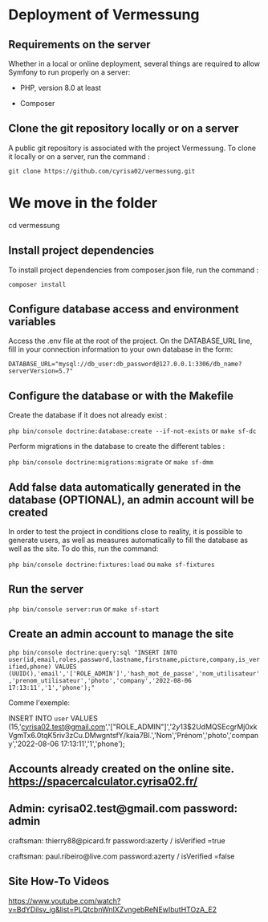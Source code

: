 # Deployment of Vermessung

## Requirements on the server

Whether in a local or online deployment, several things are required to allow Symfony to run properly on a server:

- PHP, version 8.0 at least

- Composer

## Clone the git repository locally or on a server

A public git repository is associated with the project Vermessung. To clone it locally or on a server, run the command :

`git clone https://github.com/cyrisa02/vermessung.git`

# We move in the folder

cd vermessung

## Install project dependencies

To install project dependencies from composer.json file, run the command :

`composer install`

## Configure database access and environment variables

Access the .env file at the root of the project. On the DATABASE_URL line, fill in your connection information to your own database in the form:

`DATABASE_URL="mysql://db_user:db_password@127.0.0.1:3306/db_name?serverVersion=5.7"`

## Configure the database or with the Makefile

Create the database if it does not already exist :

`php bin/console doctrine:database:create --if-not-exists` or `make sf-dc`

Perform migrations in the database to create the different tables :

`php bin/console doctrine:migrations:migrate` or `make sf-dmm`

## Add false data automatically generated in the database (OPTIONAL), an admin account will be created

In order to test the project in conditions close to reality, it is possible to generate users, as well as measures automatically to fill the database as well as the site. To do this, run the command:

`php bin/console doctrine:fixtures:load` ou `make sf-fixtures`

## Run the server

`php bin/console server:run` or `make sf-start`

## Create an admin account to manage the site

`php bin/console doctrine:query:sql "INSERT INTO user(id,email,roles,password,lastname,firstname,picture,company,is_verified,phone) VALUES (UUID(),'email','['ROLE_ADMIN']','hash_mot_de_passe','nom_utilisateur','prenom_utilisateur','photo','company','2022-08-06 17:13:11','1','phone');"`

Comme l'exemple:

INSERT INTO `user` VALUES (15,'cyrisa02.test@gmail.com','[\"ROLE_ADMIN\"]','$2y$13$2UdMQSEcgrMj0xkVgmTx6.0tqK5riv3zCu.DMwgntsfY/kaia7Bl.','Nom','Prénom','photo','company','2022-08-06 17:13:11','1','phone');

## Accounts already created on the online site. https://spacercalculator.cyrisa02.fr/

<h2>Admin: cyrisa02.test@gmail.com          password: admin </h2>

<p>craftsman: thierry88@picard.fr              password:azerty      / isVerified =true </p>

<p>craftsman: paul.ribeiro@live.com             password:azerty     / isVerified =false </p>

## Site How-To Videos

https://www.youtube.com/watch?v=BdYDilsv_ig&list=PLQtcbnWnIXZvngebReNEwIbutHTOzA_E2
